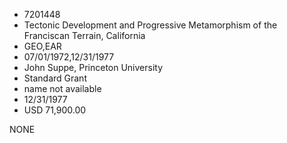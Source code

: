 * 7201448
* Tectonic Development and Progressive Metamorphism of the    Franciscan Terrain, California
* GEO,EAR
* 07/01/1972,12/31/1977
* John Suppe, Princeton University
* Standard Grant
*   name not available
* 12/31/1977
* USD 71,900.00

NONE